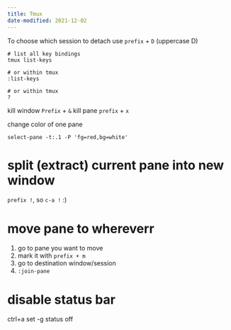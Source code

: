 ```yaml
---
title: Tmux
date-modified: 2021-12-02
---
```


To choose which session to detach use `prefix` + `D` (uppercase D)

```
# list all key bindings
tmux list-keys

# or within tmux
:list-keys

# or within tmux
?
```

kill window `Prefix` + `&`
kill pane `prefix` + `x`

change color of one pane

```
select-pane -t:.1 -P 'fg=red,bg=white'
```

# split (extract) current pane into new window

`prefix !`, so `c-a !` :)

# move pane to whereverr

1. go to pane you want to move
2. mark it with `prefix + m`
3. go to destination window/session
4. `:join-pane`

# disable status bar

ctrl+a
set -g status off
